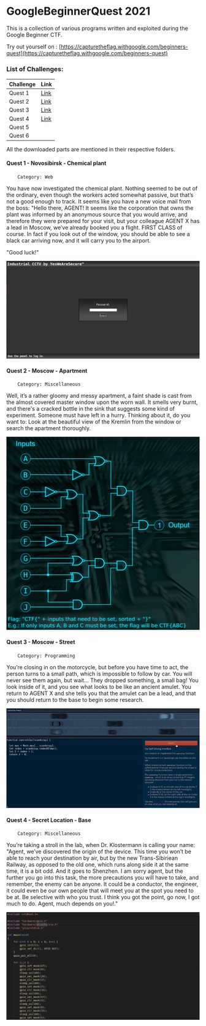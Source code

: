 # GoogleBeginnerQuest 2021

This is a collection of various programs written and exploited 
during the Google Beginner CTF.

Try out yourself on : [https://capturetheflag.withgoogle.com/beginners-quest](https://capturetheflag.withgoogle.com/beginners-quest)

### List of Challenges:

  | Challenge |  Link  |
  |-----------|--------|
  |   Quest 1 | [Link](https://github.com/samsepi0x0/GoogleBeginnerQuest/tree/main/Quest1)|
  |   Quest 2 | [Link](https://github.com/samsepi0x0/GoogleBeginnerQuest/tree/main/Quest2)|
  |   Quest 3 | [Link](https://github.com/samsepi0x0/GoogleBeginnerQuest/tree/main/Quest3)|
  |   Quest 4 | [Link](https://github.com/samsepi0x0/GoogleBeginnerQuest/tree/main/Quest4)|
  |   Quest 5 |        |
  |   Quest 6 |        |

All the downloaded parts are mentioned in their respective folders.

#### Quest 1 -  Novosibirsk - Chemical plant 
        Category: Web
  You have now investigated the chemical plant. Nothing seemed to be out of the ordinary, even though the workers acted somewhat passive, but that’s not a good enough to track. It seems like you have a new voice mail from the boss: "Hello there, AGENT! It seems like the corporation that owns the plant was informed by an anonymous source that you would arrive, and therefore they were prepared for your visit, but your colleague AGENT X has a lead in Moscow, we’ve already booked you a flight. FIRST CLASS of course. In fact if you look out of the window, you should be able to see a black car arriving now, and it will carry you to the airport.
  
  "Good luck!"
  
  ![Quest1.png](https://github.com/samsepi0x0/GoogleBeginnerQuest/blob/main/Quest1/web.png)
  
  #### Quest 2 -  Moscow - Apartment 
        Category: Miscellaneous
   Well, it’s a rather gloomy and messy apartment, a faint shade is cast from the almost covered master window upon the worn wall. It smells very burnt, and there's a cracked bottle in the sink that suggests some kind of experiment. Someone must have left in a hurry. Thinking about it, do you want to: Look at the beautiful view of the Kremlin from the window or search the apartment thoroughly.
   
   ![Quest2.png](https://github.com/samsepi0x0/GoogleBeginnerQuest/blob/main/Quest2/logic-lock.png)
   
 #### Quest 3 - Moscow - Street
        Category: Programming
   You’re closing in on the motorcycle, but before you have time to act, the person turns to a small path, which is impossible to follow by car. You will never see them again, but wait... They dropped something, a small bag! You look inside of it, and you see what looks to be like an ancient amulet. You return to AGENT X and she tells you that the amulet can be a lead, and that you should return to the base to begin some research.

![Quest3.gif](https://raw.githubusercontent.com/samsepi0x0/GoogleBeginnerQuest/main/Quest3/output_1.gif)

#### Quest 4 -  Secret Location - Base 
        Category: Miscellaneous
  You’re taking a stroll in the lab, when Dr. Klostermann is calling your name: "Agent, we’ve discovered the origin of the device. This time you won’t be able to reach your destination by air, but by the new Trans-Sibiriean Railway, as opposed to the old one, which runs along side it at the same time, it is a bit odd. And it goes to Shenzhen. I am sorry agent, but the further you go into this task, the more precautions you will have to take, and remember, the enemy can be anyone. It could be a conductor, the engineer, it could even be our own people that will meet you at the spot you need to be at. Be selective with who you trust. I think you got the point, go now, I got much to do. Agent, much depends on you!." 
  
![Quest4.png](https://raw.githubusercontent.com/samsepi0x0/GoogleBeginnerQuest/main/Quest4/Code_ss_1.png)
